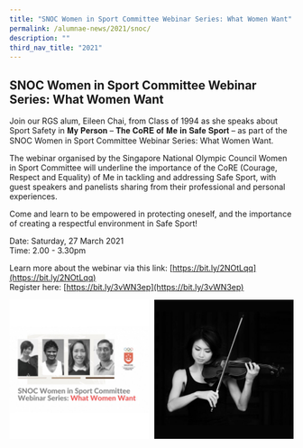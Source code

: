 ```yaml
---
title: "SNOC Women in Sport Committee Webinar Series: What Women Want"
permalink: /alumnae-news/2021/snoc/
description: ""
third_nav_title: "2021"
---
```

## SNOC Women in Sport Committee Webinar Series: What Women Want

Join our RGS alum, Eileen Chai, from Class of 1994 as she speaks about Sport Safety in 𝐌𝐲 𝐏𝐞𝐫𝐬𝐨𝐧 – 𝐓𝐡𝐞 𝐂𝐨𝐑𝐄 𝐨𝐟 𝐌𝐞 𝐢𝐧 𝐒𝐚𝐟𝐞 𝐒𝐩𝐨𝐫𝐭 – as part of the SNOC Women in Sport Committee Webinar Series: What Women Want.  
  
The webinar organised by the Singapore National Olympic Council Women in Sport Committee will underline the importance of the CoRE (Courage, Respect and Equality) of Me in tackling and addressing Safe Sport, with guest speakers and panelists sharing from their professional and personal experiences.  
  
Come and learn to be empowered in protecting oneself, and the importance of creating a respectful environment in Safe Sport!  
  
Date: Saturday, 27 March 2021  
Time: 2.00 - 3.30pm  
  
Learn more about the webinar via this link: [https://bit.ly/2NOtLqq](https://bit.ly/2NOtLqq) <br>
Register here: [https://bit.ly/3vWN3ep](https://bit.ly/3vWN3ep)

<img src="/images/snoc1.jpg" style="width:49%" align=left>
<img src="/images/snoc2.jpg" style="width:49%" align=right>
<br clear="left"><br>